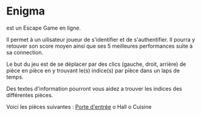# Enigma

est un Escape Game en ligne.

Il permet à un uilisateur joueur de s'identifier et de s'authentifier.
Il pourra y retouver son score moyen ainsi que ses 5 meilleures performances
suite à sa connection.

Le but du jeu est de se déplacer par des clics (gauche, droit, arrière) 
de pièce en pièce en y trouvant le(s) indice(s) par pièce dans un laps de
temps.

Des textes d'information pourront vous aidez a trouver les indices des différentes pièces.

Voici les pièces suivantes :
[Porte d'entrée](https://imgur.com/juwrHV3)
o  Hall
o Cuisine

  


